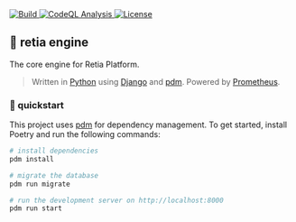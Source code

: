 <a href="https://github.com/retia-platform/retia-engine-experiment/actions/workflows/build.yml">
  <img src="https://github.com/retia-platform/retia-engine-experiment/actions/workflows/build.yml/badge.svg" alt="Build" target="_blank" rel="noopener noreferrer">
</a>
<a href="https://github.com/retia-platform/retia-engine-experiment/actions/workflows/github-code-scanning/codeql">
  <img src="https://github.com/retia-platform/retia-engine-experiment/actions/workflows/github-code-scanning/codeql/badge.svg" alt="CodeQL Analysis" target="_blank" rel="noopener noreferrer">
</a>
<a href="https://github.com/retia-platform/retia-engine-experiment/blob/main/LICENSE">
  <img src="https://img.shields.io/github/license/retia-platform/retia-engine-experiment" alt="License" target="_blank" rel="noopener noreferrer">
</a>

## 🫙 retia engine

The core engine for Retia Platform.

> Written in [Python](https://www.python.org) using [Django](https://www.djangoproject.com) and [pdm](https://pdm-project.org/en/stable). Powered by [Prometheus](https://prometheus.io).

### 🚀 quickstart

This project uses [pdm](https://pdm-project.org/en/stable) for dependency management. To get started, install Poetry and run the following commands:

```bash
# install dependencies
pdm install

# migrate the database
pdm run migrate

# run the development server on http://localhost:8000
pdm run start
```
